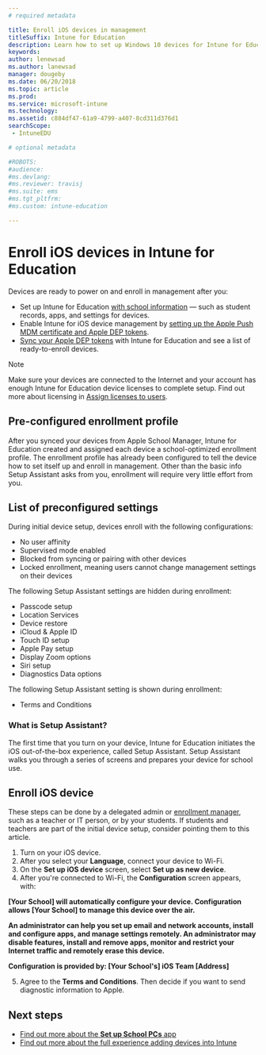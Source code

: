 ```yaml
---
# required metadata

title: Enroll iOS devices in management
titleSuffix: Intune for Education
description: Learn how to set up Windows 10 devices for Intune for Education.
keywords:
author: lenewsad
ms.author: lanewsad
manager: dougeby
ms.date: 06/20/2018
ms.topic: article
ms.prod:
ms.service: microsoft-intune
ms.technology:
ms.assetid: c884df47-61a9-4799-a407-8cd311d376d1
searchScope:
 - IntuneEDU

# optional metadata

#ROBOTS:
#audience:
#ms.devlang:
#ms.reviewer: travisj
#ms.suite: ems
#ms.tgt_pltfrm:
#ms.custom: intune-education

---
```


# Enroll iOS devices in Intune for Education

Devices are ready to power on and enroll in management after you:

* Set up Intune for Education [with school information](what-is-school-data-sync.md) — such as student records, apps, and settings for devices.
* Enable Intune for iOS device management by [setting up the Apple Push MDM certificate and Apple DEP tokens](setup-ios-device-management.md#add-an-mdm-push-certificate).
* [Sync your Apple DEP tokens](setup-ios-device-management.md#sync-managed-devices) with Intune for Education and see a list of ready-to-enroll devices.  

> [!NOTE]
> Make sure your devices are connected to the Internet and your account has enough Intune for Education device licenses to complete setup. Find out more about licensing in [Assign licenses to users](https://docs.microsoft.com/intune/get-started/start-with-a-paid-subscription-to-microsoft-intune-step-4).

## Pre-configured enrollment profile
After you synced your devices from Apple School Manager, Intune for Education created and assigned each device a school-optimized enrollment profile. The enrollment profile has already been configured to tell the device how to set itself up and enroll in management. Other than the basic info Setup Assistant asks from you, enrollment will require very little effort from you.  

## List of preconfigured settings
During initial device setup, devices enroll with the following configurations:

* No user affinity
* Supervised mode enabled
* Blocked from syncing or pairing with other devices
* Locked enrollment, meaning users cannot change management settings on their devices


The following Setup Assistant settings are hidden during enrollment:
* Passcode setup
* Location Services
* Device restore
* iCloud & Apple ID
* Touch ID setup
* Apple Pay setup
* Display Zoom options
* Siri setup
* Diagnostics Data options

The following Setup Assistant setting is shown during enrollment:
* Terms and Conditions

### What is Setup Assistant?
The first time that you turn on your device, Intune for Education initiates the iOS out-of-the-box experience, called Setup Assistant. Setup Assistant walks you through a series of screens and prepares your device for school use.  

## Enroll iOS device

These steps can be done by a delegated admin or [enrollment manager](add-enrollment-managers.md), such as a teacher or IT person, or by your students. If students and teachers are part of the initial device setup, consider pointing them to this article.

1. Turn on your iOS device. 
2. After you select your **Language**, connect your device to Wi-Fi.
3. On the **Set up iOS device** screen, select **Set up as new device**.
4. After you're connected to Wi-Fi, the **Configuration** screen appears, with:  

**[Your School] will automatically configure your device. Configuration allows [Your School] to manage this device over the air.**   

**An administrator can help you set up email and network accounts, install and configure apps, and manage settings remotely. An administrator may disable features, install and remove apps, monitor and restrict your Internet traffic and remotely erase this device.**  
      
**Configuration is provided by:
   [Your School's] iOS Team
   [Address]**

5. Agree to the **Terms and Conditions**. Then decide if you want to send diagnostic information to Apple.  

## Next steps
- [Find out more about the **Set up School PCs** app](https://docs.microsoft.com/education/windows/use-set-up-school-pcs-app)
- [Find out more about the full experience adding devices into Intune](https://docs.microsoft.com/intune/deploy-use/enroll-devices-in-microsoft-intune)
